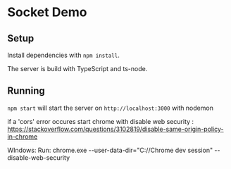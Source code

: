 # Socket Demo

## Setup

Install dependencies with `npm install`.

The server is build with TypeScript and ts-node.

## Running

`npm start` will start the server on `http://localhost:3000` with nodemon

if a 'cors' error occures start chrome with disable web security : https://stackoverflow.com/questions/3102819/disable-same-origin-policy-in-chrome

WIndows:
Run: chrome.exe --user-data-dir="C://Chrome dev session" --disable-web-security

